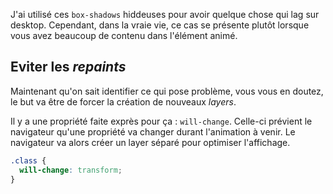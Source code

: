 J'ai utilisé ces `box-shadows` hiddeuses pour avoir quelque chose qui lag sur desktop. Cependant, dans la vraie vie, ce cas se présente plutôt lorsque vous avez beaucoup de contenu dans l'élément animé.

## Eviter les *repaints*

Maintenant qu'on sait identifier ce qui pose problème, vous vous en doutez, le but va être de forcer la création de nouveaux *layers*.

Il y a une propriété faite exprès pour ça&nbsp;: `will-change`. Celle-ci prévient le navigateur qu'une propriété va changer durant l'animation à venir. Le navigateur va alors créer un layer séparé pour optimiser l'affichage.

```css
.class {
  will-change: transform;
}
```
